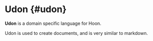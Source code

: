 # Udon {#udon}

**Udon** is a domain specific language for Hoon.

Udon is used to create documents, and is very similar to markdown.
